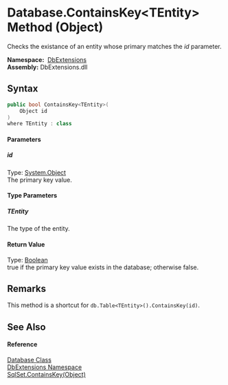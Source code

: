 Database.ContainsKey&lt;TEntity> Method (Object)
================================================
Checks the existance of an entity whose primary matches the *id* parameter.

  **Namespace:**  [DbExtensions][1]  
  **Assembly:** DbExtensions.dll

Syntax
------

```csharp
public bool ContainsKey<TEntity>(
	Object id
)
where TEntity : class

```

#### Parameters

##### *id*
Type: [System.Object][2]  
The primary key value.

#### Type Parameters

##### *TEntity*
The type of the entity.

#### Return Value
Type: [Boolean][3]  
true if the primary key value exists in the database; otherwise false.

Remarks
-------
This method is a shortcut for `db.Table<TEntity>().ContainsKey(id)`.

See Also
--------

#### Reference
[Database Class][4]  
[DbExtensions Namespace][1]  
[SqlSet.ContainsKey(Object)][5]  

[1]: ../README.md
[2]: http://msdn.microsoft.com/en-us/library/e5kfa45b
[3]: http://msdn.microsoft.com/en-us/library/a28wyd50
[4]: README.md
[5]: ../SqlSet/ContainsKey.md